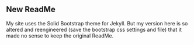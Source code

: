 ## New ReadMe

My site uses the Solid Bootstrap theme for Jekyll. But my version here is so altered and reengineered (save the bootstrap css settings and file) that it made no sense to keep the original ReadMe.
